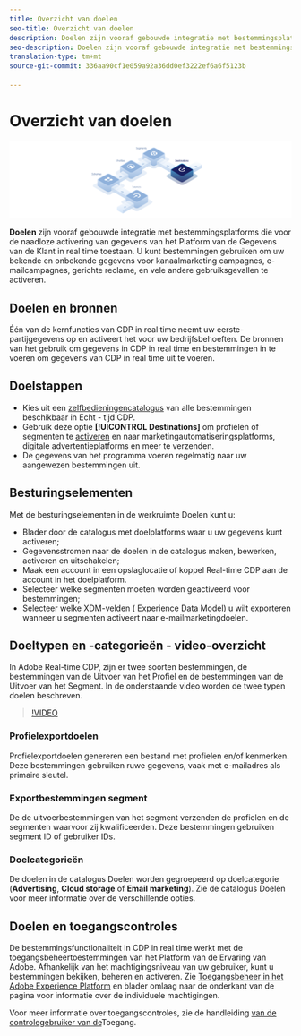 ```yaml
---
title: Overzicht van doelen
seo-title: Overzicht van doelen
description: Doelen zijn vooraf gebouwde integratie met bestemmingsplatforms die voor de naadloze activering van gegevens van het Platform van de Gegevens van de Klant in real time toestaan. U kunt Doelen in het Platform van de Gegevens van de Klant van Adobe in real time gebruiken om uw bekende en onbekende gegevens voor kanaalmarketing campagnes, e-mailcampagnes, gerichte reclame, en vele andere gebruiksgevallen te activeren.
seo-description: Doelen zijn vooraf gebouwde integratie met bestemmingsplatforms die voor de naadloze activering van gegevens van het Platform van de Gegevens van de Klant in real time toestaan. U kunt Doelen in het Platform van de Gegevens van de Klant van Adobe in real time gebruiken om uw bekende en onbekende gegevens voor kanaalmarketing campagnes, e-mailcampagnes, gerichte reclame, en vele andere gebruiksgevallen te activeren.
translation-type: tm+mt
source-git-commit: 336aa90cf1e059a92a36dd0ef3222ef6a6f5123b

---
```



# Overzicht van doelen

![Overzicht van doelen banner](/help/rtcdp/destinations/assets/destinations-overview-banner.png)

**Doelen** zijn vooraf gebouwde integratie met bestemmingsplatforms die voor de naadloze activering van gegevens van het Platform van de Gegevens van de Klant in real time toestaan. U kunt bestemmingen gebruiken om uw bekende en onbekende gegevens voor kanaalmarketing campagnes, e-mailcampagnes, gerichte reclame, en vele andere gebruiksgevallen te activeren.

## Doelen en bronnen

Één van de kernfuncties van CDP in real time neemt uw eerste-partijgegevens op en activeert het voor uw bedrijfsbehoeften. De bronnen van het gebruik om gegevens in CDP in real time en bestemmingen in te voeren om gegevens van CDP in real time uit te voeren.

## Doelstappen

* Kies uit een [zelfbedieningencatalogus](/help/rtcdp/destinations/destinations-catalog.md) van alle bestemmingen beschikbaar in Echt - tijd CDP.
* Gebruik deze optie **[!UICONTROL Destinations]** om profielen of segmenten te [activeren](/help/rtcdp/destinations/activate-destinations.md) en naar marketingautomatiseringsplatforms, digitale advertentieplatforms en meer te verzenden.
* De gegevens van het programma voeren regelmatig naar uw aangewezen bestemmingen uit.

## Besturingselementen

Met de besturingselementen in de werkruimte [](/help/rtcdp/destinations/destinations-workspace.md) Doelen kunt u:

* Blader door de catalogus met doelplatforms waar u uw gegevens kunt activeren;
* Gegevensstromen naar de doelen in de catalogus maken, bewerken, activeren en uitschakelen;
* Maak een account in een opslaglocatie of koppel Real-time CDP aan de account in het doelplatform.
* Selecteer welke segmenten moeten worden geactiveerd voor bestemmingen;
* Selecteer welke XDM-velden ( [](https://www.adobe.io/apis/experienceplatform/home/xdm/xdmservices.html#!api-specification/markdown/narrative/technical_overview/schema_registry/xdm_system/xdm_system_in_experience_platform.md) Experience Data Model) u wilt exporteren wanneer u segmenten activeert naar e-mailmarketingdoelen.

## Doeltypen en -categorieën - video-overzicht

In Adobe Real-time CDP, zijn er twee soorten bestemmingen, de bestemmingen van de Uitvoer van het Profiel en de bestemmingen van de Uitvoer van het Segment. In de onderstaande video worden de twee typen doelen beschreven.

>[!VIDEO](https://video.tv.adobe.com/v/29707?quality=12)

### Profielexportdoelen

Profielexportdoelen genereren een bestand met profielen en/of kenmerken. Deze bestemmingen gebruiken ruwe gegevens, vaak met e-mailadres als primaire sleutel.

### Exportbestemmingen segment

De de uitvoerbestemmingen van het segment verzenden de profielen en de segmenten waarvoor zij kwalificeerden. Deze bestemmingen gebruiken segment ID of gebruiker IDs.

### Doelcategorieën

De doelen in de catalogus [](/help/rtcdp/destinations/destinations-catalog.md) Doelen worden gegroepeerd op doelcategorie (**Advertising**, **Cloud storage** of **Email marketing**). Zie de catalogus [](/help/rtcdp/destinations/destinations-catalog.md)Doelen voor meer informatie over de verschillende opties.

## Doelen en toegangscontroles

De bestemmingsfunctionaliteit in CDP in real time werkt met de toegangsbeheertoestemmingen van het Platform van de Ervaring van Adobe. Afhankelijk van het machtigingsniveau van uw gebruiker, kunt u bestemmingen bekijken, beheren en activeren. Zie [Toegangsbeheer in het Adobe Experience Platform](https://www.adobe.io/apis/experienceplatform/home/permissions-and-sandboxes/permissions-and-sandboxes.html#!api-specification/markdown/narrative/technical_overview/access-control/access-control-overview.md) en blader omlaag naar de onderkant van de pagina voor informatie over de individuele machtigingen.

Voor meer informatie over toegangscontroles, zie de handleiding [van de controlegebruiker van de](https://www.adobe.io/apis/experienceplatform/home/permissions-and-sandboxes/permissions-and-sandboxes.html#!api-specification/markdown/narrative/technical_overview/access-control/access-control-user-guide.md)Toegang.